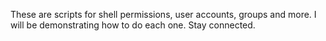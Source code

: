 These are scripts for shell permissions, user accounts, groups and more.
I will be demonstrating how to do each one. Stay connected.